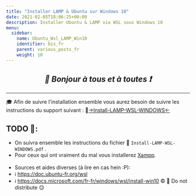 ```yaml
---
title: "Installer LAMP & Ubuntu sur Windows 10"
date: 2021-02-05T18:06:25+00:00
description: Installer Ubuntu & LAMP via WSL sous Windows 10
menu:
  sidebar:
    name: Ubuntu_Wsl_LAMP_Win10
    identifier: bis_fr
    parent: various_posts_fr
    weight: 10
---
```

*<center>:loudspeaker: Bonjour à tous et à toutes :heavy_exclamation_mark:</center>*
-
---

 :mortar_board:
 Afin de suivre l'installation ensemble vous aurez besoin de suivre les instructions du support suivant :  :orange_book:[->Install-LAMP-WSL-WINDOWS<-](Install-LAMP-WSL-WINDOWS.pdf)


## TODO  :roller_coaster:: 
- On suivra ensemble les instructions du fichier  :orange_book: `Install-LAMP-WSL-WINDOWS.pdf` .
- Pour ceux qui ont vraiment du mal vous installerez [Xampp](https://www.apachefriends.org/fr/index.html).
<br/><br/>
- Sources et aides diverses (à lire en cas hein :P): 
-  :information_source: https://doc.ubuntu-fr.org/wsl
- :information_source: https://docs.microsoft.com/fr-fr/windows/wsl/install-win10
:copyright: :no_entry_sign: Do not distribute    :relieved:


